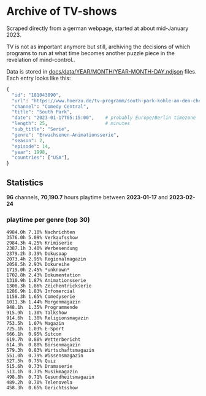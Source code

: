 # Archive of TV-shows

Scraped directly from a german webpage, started at about mid-January 2023.

TV is not as important anymore but still, archiving the decisions of which programs to run at what time
becomes another puzzle piece in the revelation of mind-control.. 

Data is stored in [docs/data/YEAR/MONTH/YEAR-MONTH-DAY.ndjson](docs/data/) files. 
Each entry looks like this:

```python
{
  "id": "181043890", 
  "url": "https://www.hoerzu.de/tv-programm/south-park-kohle-an-den-chefkoch/bid_181043890/", 
  "channel": "Comedy Central", 
  "title": "South Park", 
  "date": "2023-01-17T05:15:00",    # probably Europe/Berlin timezone 
  "length": 25,                     # minutes 
  "sub_title": "Serie", 
  "genre": "Erwachsenen-Animationsserie", 
  "season": 2, 
  "episode": 14, 
  "year": 1998, 
  "countries": ["USA"],
}
```

## Statistics

**96** channels, **70,190.7** hours playtime between **2023-01-17** and **2023-02-24**


### playtime per genre (top 30)

    4984.0h 7.10% Nachrichten
    3576.0h 5.09% Verkaufsshow
    2984.3h 4.25% Krimiserie
    2387.1h 3.40% Werbesendung
    2379.2h 3.39% Dokusoap
    2073.4h 2.95% Regionalmagazin
    2058.5h 2.93% Dokureihe
    1719.0h 2.45% *unknown*
    1702.8h 2.43% Dokumentation
    1310.9h 1.87% Animationsserie
    1308.3h 1.86% Zeichentrickserie
    1286.9h 1.83% Infomercial
    1158.3h 1.65% Comedyserie
    1011.3h 1.44% Morgenmagazin
    948.1h  1.35% Programmende
    915.9h  1.30% Talkshow
    914.6h  1.30% Religionsmagazin
    753.5h  1.07% Magazin
    725.1h  1.03% E-Sport
    666.1h  0.95% Sitcom
    619.7h  0.88% Wetterbericht
    614.3h  0.88% Börsenmagazin
    579.3h  0.83% Wirtschaftsmagazin
    551.0h  0.79% Wissensmagazin
    527.5h  0.75% Quiz
    515.6h  0.73% Dramaserie
    513.1h  0.73% Musikmagazin
    498.8h  0.71% Gesundheitsmagazin
    489.2h  0.70% Telenovela
    458.3h  0.65% Gerichtsshow

